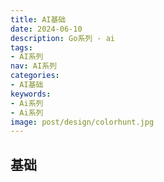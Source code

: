 ```yaml
---
title: AI基础
date: 2024-06-10
description: Go系列 - ai
tags:
- AI系列
nav: AI系列
categories:
- AI基础
keywords:
- Ai系列
- Ai系列
image: post/design/colorhunt.jpg
---
```


## 基础